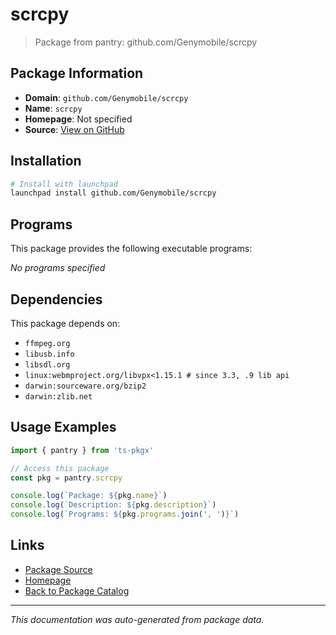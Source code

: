 # scrcpy

> Package from pantry: github.com/Genymobile/scrcpy

## Package Information

- **Domain**: `github.com/Genymobile/scrcpy`
- **Name**: `scrcpy`
- **Homepage**: Not specified
- **Source**: [View on GitHub](https://github.com/pkgxdev/pantry/tree/main/projects/github.com/Genymobile/scrcpy/package.yml)

## Installation

```bash
# Install with launchpad
launchpad install github.com/Genymobile/scrcpy
```

## Programs

This package provides the following executable programs:

*No programs specified*

## Dependencies

This package depends on:

- `ffmpeg.org`
- `libusb.info`
- `libsdl.org`
- `linux:webmproject.org/libvpx<1.15.1 # since 3.3, .9 lib api`
- `darwin:sourceware.org/bzip2`
- `darwin:zlib.net`

## Usage Examples

```typescript
import { pantry } from 'ts-pkgx'

// Access this package
const pkg = pantry.scrcpy

console.log(`Package: ${pkg.name}`)
console.log(`Description: ${pkg.description}`)
console.log(`Programs: ${pkg.programs.join(', ')}`)
```

## Links

- [Package Source](https://github.com/pkgxdev/pantry/tree/main/projects/github.com/Genymobile/scrcpy/package.yml)
- [Homepage](#)
- [Back to Package Catalog](../../../package-catalog.md)

---

*This documentation was auto-generated from package data.*
